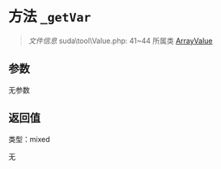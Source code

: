 # 方法 `_getVar`

> *文件信息* suda\tool\Value.php: 41~44
> 所属类 [ArrayValue](../ArrayValue.md)




## 参数


无参数


## 返回值

类型：mixed

无

